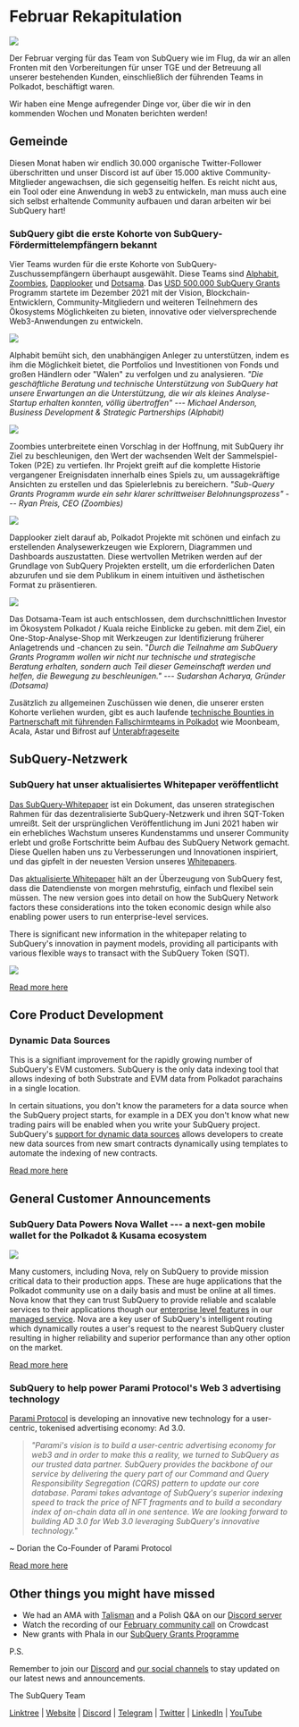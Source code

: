 # Februar Rekapitulation

![](https://miro.medium.com/max/1400/1*T3DLiAKSIy-AjRia_JJjow.png)

Der Februar verging für das Team von SubQuery wie im Flug, da wir an allen Fronten mit den Vorbereitungen für unser TGE und der Betreuung all unserer bestehenden Kunden, einschließlich der führenden Teams in Polkadot, beschäftigt waren.

Wir haben eine Menge aufregender Dinge vor, über die wir in den kommenden Wochen und Monaten berichten werden!

## Gemeinde

Diesen Monat haben wir endlich 30.000 organische Twitter-Follower überschritten und unser Discord ist auf über 15.000 aktive Community-Mitglieder angewachsen, die sich gegenseitig helfen. Es reicht nicht aus, ein Tool oder eine Anwendung in web3 zu entwickeln, man muss auch eine sich selbst erhaltende Community aufbauen und daran arbeiten wir bei SubQuery hart!

### SubQuery gibt die erste Kohorte von SubQuery-Fördermittelempfängern bekannt

Vier Teams wurden für die erste Kohorte von SubQuery-Zuschussempfängern überhaupt ausgewählt. Diese Teams sind [Alphabit](https://www.polkadata.xyz/), [Zoombies](https://zoombies.world/), [Dapplooker](https://dapplooker.com/) und [Dotsama](http://dotsama.ai/). Das [USD 500.000 SubQuery Grants](https://subquery.network/grants) Programm startete im Dezember 2021 mit der Vision, Blockchain-Entwicklern, Community-Mitgliedern und weiteren Teilnehmern des Ökosystems Möglichkeiten zu bieten, innovative oder vielversprechende Web3-Anwendungen zu entwickeln.

![](https://miro.medium.com/max/1400/1*tBnWK4svpGbGuP3mCXyGDg.png)

Alphabit bemüht sich, den unabhängigen Anleger zu unterstützen, indem es ihm die Möglichkeit bietet, die Portfolios und Investitionen von Fonds und großen Händlern oder "Walen" zu verfolgen und zu analysieren. _"Die geschäftliche Beratung und technische Unterstützung von SubQuery hat unsere Erwartungen an die Unterstützung, die wir als kleines Analyse-Startup erhalten konnten, völlig übertroffen" --- Michael Anderson, Business Development & Strategic Partnerships (Alphabit)_

![](https://miro.medium.com/max/1400/1*TpHBDhA7WqNGTOxz9LpifQ.png)

Zoombies unterbreitete einen Vorschlag in der Hoffnung, mit SubQuery ihr Ziel zu beschleunigen, den Wert der wachsenden Welt der Sammelspiel-Token (P2E) zu vertiefen. Ihr Projekt greift auf die komplette Historie vergangener Ereignisdaten innerhalb eines Spiels zu, um aussagekräftige Ansichten zu erstellen und das Spielerlebnis zu bereichern. _"Sub-Query Grants Programm wurde ein sehr klarer schrittweiser Belohnungsprozess" --- Ryan Preis, CEO (Zoombies)_

![](https://miro.medium.com/max/1400/1*4rPD0g-pC3MOU5M5vAtS4w.png)

Dapplooker zielt darauf ab, Polkadot Projekte mit schönen und einfach zu erstellenden Analysewerkzeugen wie Explorern, Diagrammen und Dashboards auszustatten. Diese wertvollen Metriken werden auf der Grundlage von SubQuery Projekten erstellt, um die erforderlichen Daten abzurufen und sie dem Publikum in einem intuitiven und ästhetischen Format zu präsentieren.

![](https://miro.medium.com/max/1400/1*kC8QYVvlUZwUfgXTBFQbgg.png)

Das Dotsama-Team ist auch entschlossen, dem durchschnittlichen Investor im Ökosystem Polkadot / Kuala reiche Einblicke zu geben. mit dem Ziel, ein One-Stop-Analyse-Shop mit Werkzeugen zur Identifizierung früherer Anlagetrends und -chancen zu sein. "_Durch die Teilnahme am SubQuery Grants Programm wollen wir nicht nur technische und strategische Beratung erhalten, sondern auch Teil dieser Gemeinschaft werden und helfen, die Bewegung zu beschleunigen." --- Sudarshan Acharya, Gründer (Dotsama)_

Zusätzlich zu allgemeinen Zuschüssen wie denen, die unserer ersten Kohorte verliehen wurden, gibt es auch laufende [technische Bounties in Partnerschaft mit führenden Fallschirmteams in Polkadot](../blogs/20220127-grants-bounties.md) wie Moonbeam, Acala, Astar und Bifrost auf [Unterabfrageseite](https://subquery.network/grants)

## SubQuery-Netzwerk

### SubQuery hat unser aktualisiertes Whitepaper veröffentlicht

[Das SubQuery-Whitepaper](https://static.subquery.network/whitepaper.pdf) ist ein Dokument, das unseren strategischen Rahmen für das dezentralisierte SubQuery-Netzwerk und ihren SQT-Token umreißt. Seit der ursprünglichen Veröffentlichung im Juni 2021 haben wir ein erhebliches Wachstum unseres Kundenstamms und unserer Community erlebt und große Fortschritte beim Aufbau des SubQuery Network gemacht. Diese Quellen haben uns zu Verbesserungen und Innovationen inspiriert, und das gipfelt in der neuesten Version unseres [Whitepapers](https://static.subquery.network/whitepaper.pdf).

Das [aktualisierte Whitepaper](https://static.subquery.network/whitepaper.pdf) hält an der Überzeugung von SubQuery fest, dass die Datendienste von morgen mehrstufig, einfach und flexibel sein müssen. The new version goes into detail on how the SubQuery Network factors these considerations into the token economic design while also enabling power users to run enterprise-level services.

There is significant new information in the whitepaper relating to SubQuery's innovation in payment models, providing all participants with various flexible ways to transact with the SubQuery Token (SQT).

![](https://miro.medium.com/max/1400/1*EhLefs3-lb47y2LC4Z6jWA.png)

[Read more here](../blogs/20220216-whitepaper-update.md)

## Core Product Development

### Dynamic Data Sources

This is a signifiant improvement for the rapidly growing number of SubQuery's EVM customers. SubQuery is the only data indexing tool that allows indexing of both Substrate and EVM data from Polkadot parachains in a single location.

In certain situations, you don't know the parameters for a data source when the SubQuery project starts, for example in a DEX you don't know what new trading pairs will be enabled when you write your SubQuery project. SubQuery's [support for dynamic data sources](https://university.subquery.network/build/dynamicdatasources.html) allows developers to create new data sources from new smart contracts dynamically using templates to automate the indexing of new contracts.

[Read more here](https://university.subquery.network/build/dynamicdatasources.html)

## General Customer Announcements

### SubQuery Data Powers Nova Wallet --- a next-gen mobile wallet for the Polkadot & Kusama ecosystem

![](https://miro.medium.com/max/1400/1*NkYmEpYLpZYFRkANrvpwPw.png)

Many customers, including Nova, rely on SubQuery to provide mission critical data to their production apps. These are huge applications that the Polkadot community use on a daily basis and must be online at all times. Nova know that they can trust SubQuery to provide reliable and scalable services to their applications though our [enterprise level features](https://blog.subquery.network/blogs/20211228-enterprise-hosted.html) in our [managed service](https://project.subquery.network/). Nova are a key user of SubQuery's intelligent routing which dynamically routes a user's request to the nearest SubQuery cluster resulting in higher reliability and superior performance than any other option on the market.

[Read more here](../customer_announcements/20220210-nova-wallet.md)

### SubQuery to help power Parami Protocol's Web 3 advertising technology

[Parami Protocol](https://parami.io/) is developing an innovative new technology for a user-centric, tokenised advertising economy: Ad 3.0.

> _"Parami's vision is to build a user-centric advertising economy for web3 and in order to make this a reality, we turned to SubQuery as our trusted data partner. SubQuery provides the backbone of our service by delivering the query part of our Command and Query Responsibility Segregation (CQRS) pattern to update our core database. Parami takes advantage of SubQuery's superior indexing speed to track the price of NFT fragments and to build a secondary index of on-chain data all in one sentence. We are looking forward to building AD 3.0 for Web 3.0 leveraging SubQuery's innovative technology."_

~ Dorian the Co-Founder of Parami Protocol

[Read more here](../customer_announcements/20220222-parami.md)

## Other things you might have missed

- We had an AMA with [Talisman](https://talisman.xyz/) and a Polish Q&A on our [Discord server](https://discord.com/channels/796198414798028831/796198414798028834)
- Watch the recording of our [February community call](https://www.crowdcast.io/e/subquery-sessions-february) on Crowdcast
- New grants with Phala in our [SubQuery Grants Programme](https://subquery.network/grants)

P.S.

Remember to join our [Discord](https://discord.com/invite/subquery) and [our social channels](https://linktr.ee/subquerynetwork) to stay updated on our latest news and announcements.

The SubQuery Team

[Linktree](https://linktr.ee/subquerynetwork) | [Website](https://subquery.network/) | [Discord](https://discord.com/invite/78zg8aBSMG) | [Telegram](https://t.me/subquerynetwork) | [Twitter](https://twitter.com/subquerynetwork) | [LinkedIn](https://www.linkedin.com/company/subquery) | [YouTube](https://www.youtube.com/channel/UCi1a6NUUjegcLHDFLr7CqLw)
